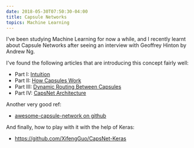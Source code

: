 ```yaml
---
date: 2018-05-30T07:50:30-04:00
title: Capsule Networks
topics: Machine Learning
---
```


I've been studying Machine Learning for now a while, and I recently learnt about Capsule Networks after seeing an interview with Geoffrey Hinton by Andrew Ng.

I've found the following articles that are introducing this concept fairly well:

+ Part I: [Intuition](https://medium.com/ai%C2%B3-theory-practice-business/understanding-hintons-capsule-networks-part-i-intuition-b4b559d1159b)
+ Part II: [How Capsules Work](https://medium.com/ai%C2%B3-theory-practice-business/understanding-hintons-capsule-networks-part-ii-how-capsules-work-153b6ade9f66)
+ Part III: [Dynamic Routing Between Capsules](https://medium.com/ai%C2%B3-theory-practice-business/understanding-hintons-capsule-networks-part-iii-dynamic-routing-between-capsules-349f6d30418)
+ Part IV: [CapsNet Architecture](https://medium.com/@pechyonkin/part-iv-capsnet-architecture-6a64422f7dce)

Another very good ref:

+ [awesome-capsule-network on github](https://github.com/aisummary/awesome-capsule-network)

And finally, how to play with it with the help of Keras:

+ <https://github.com/XifengGuo/CapsNet-Keras>
